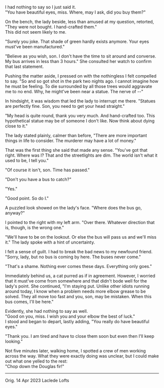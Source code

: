 I had nothing to say so I just said it.\
"You have beautiful eyes, miss. Where, may I ask, did you buy them?"

On the bench, the lady beside, less than amused at my question, retorted,\
"They were not bought. I hand-crafted them."\
This did not seem likely to me.

"Surely you joke. That shade of green hardly exists anymore. Your eyes must've been manufactured."

"Believe as you wish, son. I don't have the time to sit around and converse. My bus arrives in less than 3 hours." She consulted her watch to confirm that last statement.

Pushing the matter aside, I pressed on with the nothingless I felt compelled to say. "So and so got shot in the park two nights ago. I cannot imagine how he must be feeling. To die surrounded by all those trees would aggravate me to no end. Why, he might've been near a statue. The nerve of --"

In hindsight, it was wisdom that led the lady to interrupt me there. "Statues are perfectly fine. Son, you need to get your head straight."

"My head is quite round, thank you very much. And hand-crafted too. This hypothetical statue may be of someone I don't like. Now think about dying close to it."

The lady stated plainly, calmer than before, "There are more important things in life to consider. The murderer may have a lot of money."

That was the first thing she said that made any sense. "You've got that right. Where was I? That and the streetlights are dim. The world isn't what it used to be, I tell you."

"Of course it isn't, son. Time has passed."

"Don't you have a bus to catch?"

"Yes."

"Good point. So do I."

A puzzled look showed on the lady's face. "Where does the bus go, anyway?"

I pointed to the right with my left arm. "Over there. Whatever direction that is, though, is the wrong one."

"We'll have to be on the lookout. Or else the bus will pass us and we'll miss it." The lady spoke with a hint of uncertainty.

I felt a sense of guilt. I had to break the bad news to my newfound friend. "Sorry, lady, but no bus is coming by here. The buses never come."

"That's a shame. Nothing ever comes these days. Everything only goes."

Immediately behind us, a cat purred as if in agreement. However, I worried that it must've come from somewhere and that didn't bode well for the lady's point. She continued, "I'm staying put. Unlike other idiots running around today, I know when a problem needs more elbow grease to be solved. They all move too fast and you, son, may be mistaken. When this bus comes, I'll be here."

Evidently, she had nothing to say as well.\
"Good on you, miss. I wish you and your elbow the best of luck."\
I stood and began to depart, lastly adding, "You really do have beautiful eyes."

"Thank you. I am tired and have to close them soon but even then I'll keep looking."

Not five minutes later, walking home, I spotted a crew of men working across the way. What they were exactly doing was unclear, but I could make out what one yelled to the rest:\
"Chop down the Douglas fir!"

-----

Orig. 14 Apr 2023
Laclede Lofts
